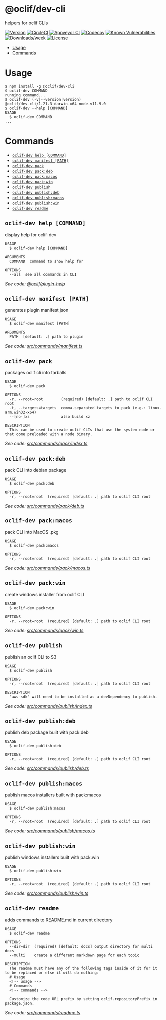 @oclif/dev-cli
===============

helpers for oclif CLIs

[![Version](https://img.shields.io/npm/v/@oclif/dev-cli.svg)](https://npmjs.org/package/@oclif/dev-cli)
[![CircleCI](https://circleci.com/gh/oclif/dev-cli/tree/master.svg?style=shield)](https://circleci.com/gh/oclif/dev-cli/tree/master)
[![Appveyor CI](https://ci.appveyor.com/api/projects/status/github/oclif/dev-cli?branch=master&svg=true)](https://ci.appveyor.com/project/heroku/dev-cli/branch/master)
[![Codecov](https://codecov.io/gh/oclif/dev-cli/branch/master/graph/badge.svg)](https://codecov.io/gh/oclif/dev-cli)
[![Known Vulnerabilities](https://snyk.io/test/npm/@oclif/dev-cli/badge.svg)](https://snyk.io/test/npm/@oclif/dev-cli)
[![Downloads/week](https://img.shields.io/npm/dw/@oclif/dev-cli.svg)](https://npmjs.org/package/@oclif/dev-cli)
[![License](https://img.shields.io/npm/l/@oclif/dev-cli.svg)](https://github.com/oclif/dev-cli/blob/master/package.json)

<!-- toc -->
* [Usage](#usage)
* [Commands](#commands)
<!-- tocstop -->
# Usage
<!-- usage -->
```sh-session
$ npm install -g @oclif/dev-cli
$ oclif-dev COMMAND
running command...
$ oclif-dev (-v|--version|version)
@oclif/dev-cli/1.21.3 darwin-x64 node-v11.9.0
$ oclif-dev --help [COMMAND]
USAGE
  $ oclif-dev COMMAND
...
```
<!-- usagestop -->
# Commands
<!-- commands -->
* [`oclif-dev help [COMMAND]`](#oclif-dev-help-command)
* [`oclif-dev manifest [PATH]`](#oclif-dev-manifest-path)
* [`oclif-dev pack`](#oclif-dev-pack)
* [`oclif-dev pack:deb`](#oclif-dev-packdeb)
* [`oclif-dev pack:macos`](#oclif-dev-packmacos)
* [`oclif-dev pack:win`](#oclif-dev-packwin)
* [`oclif-dev publish`](#oclif-dev-publish)
* [`oclif-dev publish:deb`](#oclif-dev-publishdeb)
* [`oclif-dev publish:macos`](#oclif-dev-publishmacos)
* [`oclif-dev publish:win`](#oclif-dev-publishwin)
* [`oclif-dev readme`](#oclif-dev-readme)

## `oclif-dev help [COMMAND]`

display help for oclif-dev

```
USAGE
  $ oclif-dev help [COMMAND]

ARGUMENTS
  COMMAND  command to show help for

OPTIONS
  --all  see all commands in CLI
```

_See code: [@oclif/plugin-help](https://github.com/oclif/plugin-help/blob/v2.1.6/src/commands/help.ts)_

## `oclif-dev manifest [PATH]`

generates plugin manifest json

```
USAGE
  $ oclif-dev manifest [PATH]

ARGUMENTS
  PATH  [default: .] path to plugin
```

_See code: [src/commands/manifest.ts](https://github.com/oclif/dev-cli/blob/v1.21.3/src/commands/manifest.ts)_

## `oclif-dev pack`

packages oclif cli into tarballs

```
USAGE
  $ oclif-dev pack

OPTIONS
  -r, --root=root        (required) [default: .] path to oclif CLI root
  -t, --targets=targets  comma-separated targets to pack (e.g.: linux-arm,win32-x64)
  --[no-]xz              also build xz

DESCRIPTION
  This can be used to create oclif CLIs that use the system node or that come preloaded with a node binary.
```

_See code: [src/commands/pack/index.ts](https://github.com/oclif/dev-cli/blob/v1.21.3/src/commands/pack/index.ts)_

## `oclif-dev pack:deb`

pack CLI into debian package

```
USAGE
  $ oclif-dev pack:deb

OPTIONS
  -r, --root=root  (required) [default: .] path to oclif CLI root
```

_See code: [src/commands/pack/deb.ts](https://github.com/oclif/dev-cli/blob/v1.21.3/src/commands/pack/deb.ts)_

## `oclif-dev pack:macos`

pack CLI into MacOS .pkg

```
USAGE
  $ oclif-dev pack:macos

OPTIONS
  -r, --root=root  (required) [default: .] path to oclif CLI root
```

_See code: [src/commands/pack/macos.ts](https://github.com/oclif/dev-cli/blob/v1.21.3/src/commands/pack/macos.ts)_

## `oclif-dev pack:win`

create windows installer from oclif CLI

```
USAGE
  $ oclif-dev pack:win

OPTIONS
  -r, --root=root  (required) [default: .] path to oclif CLI root
```

_See code: [src/commands/pack/win.ts](https://github.com/oclif/dev-cli/blob/v1.21.3/src/commands/pack/win.ts)_

## `oclif-dev publish`

publish an oclif CLI to S3

```
USAGE
  $ oclif-dev publish

OPTIONS
  -r, --root=root  (required) [default: .] path to oclif CLI root

DESCRIPTION
  "aws-sdk" will need to be installed as a devDependency to publish.
```

_See code: [src/commands/publish/index.ts](https://github.com/oclif/dev-cli/blob/v1.21.3/src/commands/publish/index.ts)_

## `oclif-dev publish:deb`

publish deb package built with pack:deb

```
USAGE
  $ oclif-dev publish:deb

OPTIONS
  -r, --root=root  (required) [default: .] path to oclif CLI root
```

_See code: [src/commands/publish/deb.ts](https://github.com/oclif/dev-cli/blob/v1.21.3/src/commands/publish/deb.ts)_

## `oclif-dev publish:macos`

publish macos installers built with pack:macos

```
USAGE
  $ oclif-dev publish:macos

OPTIONS
  -r, --root=root  (required) [default: .] path to oclif CLI root
```

_See code: [src/commands/publish/macos.ts](https://github.com/oclif/dev-cli/blob/v1.21.3/src/commands/publish/macos.ts)_

## `oclif-dev publish:win`

publish windows installers built with pack:win

```
USAGE
  $ oclif-dev publish:win

OPTIONS
  -r, --root=root  (required) [default: .] path to oclif CLI root
```

_See code: [src/commands/publish/win.ts](https://github.com/oclif/dev-cli/blob/v1.21.3/src/commands/publish/win.ts)_

## `oclif-dev readme`

adds commands to README.md in current directory

```
USAGE
  $ oclif-dev readme

OPTIONS
  --dir=dir  (required) [default: docs] output directory for multi docs
  --multi    create a different markdown page for each topic

DESCRIPTION
  The readme must have any of the following tags inside of it for it to be replaced or else it will do nothing:
  # Usage
  <!-- usage -->
  # Commands
  <!-- commands -->

  Customize the code URL prefix by setting oclif.repositoryPrefix in package.json.
```

_See code: [src/commands/readme.ts](https://github.com/oclif/dev-cli/blob/v1.21.3/src/commands/readme.ts)_
<!-- commandsstop -->
